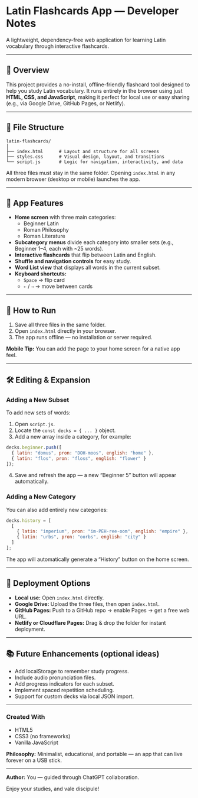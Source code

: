 # Latin Flashcards App — Developer Notes

A lightweight, dependency-free web application for learning Latin vocabulary through interactive flashcards.

---

## 🚀 Overview
This project provides a no-install, offline-friendly flashcard tool designed to help you study Latin vocabulary. It runs entirely in the browser using just **HTML, CSS, and JavaScript**, making it perfect for local use or easy sharing (e.g., via Google Drive, GitHub Pages, or Netlify).

---

## 🧩 File Structure
```
latin-flashcards/
│
├── index.html      # Layout and structure for all screens
├── styles.css      # Visual design, layout, and transitions
└── script.js       # Logic for navigation, interactivity, and data
```
All three files must stay in the same folder. Opening `index.html` in any modern browser (desktop or mobile) launches the app.

---

## 🧠 App Features
- **Home screen** with three main categories:
  - Beginner Latin
  - Roman Philosophy
  - Roman Literature
- **Subcategory menus** divide each category into smaller sets (e.g., Beginner 1–4, each with ~25 words).
- **Interactive flashcards** that flip between Latin and English.
- **Shuffle and navigation controls** for easy study.
- **Word List view** that displays all words in the current subset.
- **Keyboard shortcuts:**
  - `Space` → flip card
  - `←` / `→` → move between cards

---

## 🧭 How to Run
1. Save all three files in the same folder.
2. Open `index.html` directly in your browser.
3. The app runs offline — no installation or server required.

**Mobile Tip:** You can add the page to your home screen for a native app feel.

---

## 🛠️ Editing & Expansion
### Adding a New Subset
To add new sets of words:
1. Open `script.js`.
2. Locate the `const decks = { ... }` object.
3. Add a new array inside a category, for example:
```js
decks.beginner.push([
  { latin: "domus", pron: "DOH-moos", english: "home" },
  { latin: "flos", pron: "floss", english: "flower" }
]);
```
4. Save and refresh the app — a new “Beginner 5” button will appear automatically.

### Adding a New Category
You can also add entirely new categories:
```js
decks.history = [
  [
    { latin: "imperium", pron: "im-PEH-ree-oom", english: "empire" },
    { latin: "urbs", pron: "oorbs", english: "city" }
  ]
];
```
The app will automatically generate a “History” button on the home screen.

---

## 💾 Deployment Options
- **Local use:** Open `index.html` directly.
- **Google Drive:** Upload the three files, then open `index.html`.
- **GitHub Pages:** Push to a GitHub repo → enable Pages → get a free web URL.
- **Netlify or Cloudflare Pages:** Drag & drop the folder for instant deployment.

---

## 📚 Future Enhancements (optional ideas)
- Add localStorage to remember study progress.
- Include audio pronunciation files.
- Add progress indicators for each subset.
- Implement spaced repetition scheduling.
- Support for custom decks via local JSON import.

---

### Created With
- HTML5
- CSS3 (no frameworks)
- Vanilla JavaScript

**Philosophy:** Minimalist, educational, and portable — an app that can live forever on a USB stick.

---

**Author:** You — guided through ChatGPT collaboration.

Enjoy your studies, and vale discipule!
